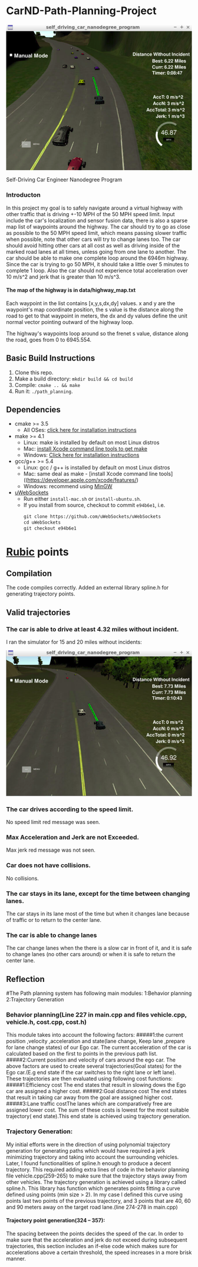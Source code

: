 # CarND-Path-Planning-Project

![Lane chnage](images/lane_change.png)

Self-Driving Car Engineer Nanodegree Program

### Introducton
In this project my goal is to safely navigate around a virtual highway with other traffic that is driving +-10 MPH of the 50 MPH speed limit. Input include the car's localization and sensor fusion data, there is also a sparse map list of waypoints around the highway. The car should try to go as close as possible to the 50 MPH speed limit, which means passing slower traffic when possible, note that other cars will try to change lanes too. The car should avoid hitting other cars at all cost as well as driving inside of the marked road lanes at all times, unless going from one lane to another. The car should be able to make one complete loop around the 6946m highway. Since the car is trying to go 50 MPH, it should take a little over 5 minutes to complete 1 loop. Also the car should not experience total acceleration over 10 m/s^2 and jerk that is greater than 10 m/s^3.

#### The map of the highway is in data/highway_map.txt
Each waypoint in the list contains  [x,y,s,dx,dy] values. x and y are the waypoint's map coordinate position, the s value is the distance along the road to get to that waypoint in meters, the dx and dy values define the unit normal vector pointing outward of the highway loop.

The highway's waypoints loop around so the frenet s value, distance along the road, goes from 0 to 6945.554.

## Basic Build Instructions

1. Clone this repo.
2. Make a build directory: `mkdir build && cd build`
3. Compile: `cmake .. && make`
4. Run it: `./path_planning`.

## Dependencies

* cmake >= 3.5
  * All OSes: [click here for installation instructions](https://cmake.org/install/)
* make >= 4.1
  * Linux: make is installed by default on most Linux distros
  * Mac: [install Xcode command line tools to get make](https://developer.apple.com/xcode/features/)
  * Windows: [Click here for installation instructions](http://gnuwin32.sourceforge.net/packages/make.htm)
* gcc/g++ >= 5.4
  * Linux: gcc / g++ is installed by default on most Linux distros
  * Mac: same deal as make - [install Xcode command line tools]((https://developer.apple.com/xcode/features/)
  * Windows: recommend using [MinGW](http://www.mingw.org/)
* [uWebSockets](https://github.com/uWebSockets/uWebSockets)
  * Run either `install-mac.sh` or `install-ubuntu.sh`.
  * If you install from source, checkout to commit `e94b6e1`, i.e.
    ```
    git clone https://github.com/uWebSockets/uWebSockets 
    cd uWebSockets
    git checkout e94b6e1
    ```
# [Rubic](https://review.udacity.com/#!/rubrics/1020/view) points

## Compilation

The code compiles correctly. Added an external library spline.h for generating trajectory points.
## Valid trajectories
### The car is able to drive at least 4.32 miles without incident.
I ran the simulator for 15 and 20 miles without incidents:

![7.73 miles](images/7_73.png)

### The car drives according to the speed limit.
No speed limit red message was seen.

### Max Acceleration and Jerk are not Exceeded.
Max jerk red message was not seen.

### Car does not have collisions.
No collisions.

### The car stays in its lane, except for the time between changing lanes.
The car stays in its lane most of the time but when it changes lane because of traffic or to return to the center lane.

### The car is able to change lanes
The car change lanes when the there is a slow car in front of it, and it is safe to change lanes (no other cars around) or when it is safe to return the center lane.
## Reflection
#The Path planning system has following main modules:
1:Behavior planning
2:Trajectory Generation
### Behavior planning(Line 227 in main.cpp and files vehicle.cpp, vehicle.h, cost.cpp, cost.h)
This module takes into account the following factors:
#####1:the current position ,velocity ,acceleration and state(lane change, Keep lane ,prepare for lane change states) of our Ego car. The current acceleration of the car is calculated based on the first to points in the previous path list.
#####2:Current position and velocity of cars around the ego car.
The above factors are used to create several trajectories(Goal states) for the Ego car.(E.g end state if the car switches to the right lane or left lane). These trajectories are then evaluated using following cost functions:
#####1:Efficiency cost
The end states that result in slowing dows the Ego car are assigned a higher cost.
#####2:Goal distance cost
The end states that result in taking car away from the goal are assigned higher cost.
#####3:Lane traffic costThe lanes which are comparatively free are assigned lower cost.
The sum of these costs is lowest for the most suitable trajectory( end state).This end state is achieved using trajectory generation.

### Trajectory Generation:
My initial efforts were in the direction of using polynomial trajectory generation for generating paths which would have required a jerk minimizing trajectory and taking into account the surrounding vehicles. Later, I found functionalities of spline.h enough to produce a decent trajectory. This required adding extra lines of code in the behavior planning file vehicle.cpp(259-265) to make sure that the trajectory stays away from other vehicles.
The trajectory generation is achieved using a library called spline.h. This library has function which generates points fitting a curve defined using points (min size > 2). In my case I defined this curve using points last two points of the previous trajectory, and 3 points that are 40, 60 and 90 meters away on the target road lane.(line 274-278 in main.cpp)
#### Trajectory point generation(324 – 357):
The spacing between the points decides the speed of the car. In order to make sure that the acceleration and jerk do not exceed during subsequent trajectories, this section includes an if-else code which makes sure for accelerations above a certain threshold, the speed increases in a more brisk manner.


